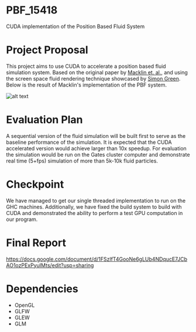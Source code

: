 # PBF_15418
CUDA implementation of the Position Based Fluid System

# Project Proposal

This project aims to use CUDA to accelerate a position based fluid simulation system. Based on the original paper by [Macklin et. al.](http://mmacklin.com/pbf_sig_preprint.pdf), and using the screen space fluid rendering technique showcased by [Simon Green](http://developer.download.nvidia.com/presentations/2010/gdc/Direct3D_Effects.pdf). Below is the result of Macklin's implementation of the PBF system. 

![alt text](https://i.ytimg.com/vi/F5KuP6qEuew/maxresdefault.jpg)

# Evaluation Plan

A sequential version of the fluid simulation will be built first to serve as the baseline performance of the simulation. It is expected that the CUDA accelerated version would achieve larger than 10x speedup. For evaluation the simulation would be run on the Gates cluster computer and demonstrate real time (5+fps) simulation of more than 5k-10k fluid particles.

# Checkpoint

We have managed to get our single threaded implementation to run on the GHC machines. Additionally, we have fixed the build system to build with CUDA and demonstrated the ability to perform a test GPU computation in our program.

# Final Report

https://docs.google.com/document/d/1FSzlfT4GooNe6gLUb4NDqucE7JCbAO1ozPExPyuIMts/edit?usp=sharing

# Dependencies

 * OpenGL
 * GLFW
 * GLEW
 * GLM
